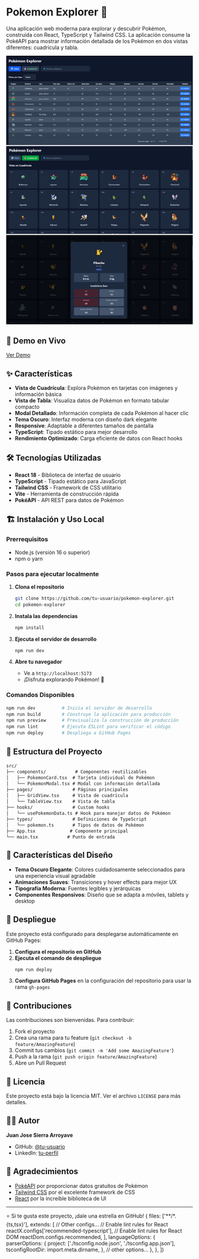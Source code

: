 # Pokemon Explorer 🌟

Una aplicación web moderna para explorar y descubrir Pokémon, construida con React, TypeScript y Tailwind CSS. La aplicación consume la PokéAPI para mostrar información detallada de los Pokémon en dos vistas diferentes: cuadrícula y tabla.

![Pokemon Explorer](./screenshot_1.png)
![Pokemon Explorer](./screenshot_2.png)
![Pokemon Explorer](./screenshot_3.png)

## 🚀 Demo en Vivo

[Ver Demo](https://tu-usuario.github.io/pokemon-explorer/)

## ✨ Características

- **Vista de Cuadrícula**: Explora Pokémon en tarjetas con imágenes y información básica
- **Vista de Tabla**: Visualiza datos de Pokémon en formato tabular compacto
- **Modal Detallado**: Información completa de cada Pokémon al hacer clic
- **Tema Oscuro**: Interfaz moderna con diseño dark elegante
- **Responsive**: Adaptable a diferentes tamaños de pantalla
- **TypeScript**: Tipado estático para mejor desarrollo
- **Rendimiento Optimizado**: Carga eficiente de datos con React hooks

## 🛠️ Tecnologías Utilizadas

- **React 18** - Biblioteca de interfaz de usuario
- **TypeScript** - Tipado estático para JavaScript
- **Tailwind CSS** - Framework de CSS utilitario
- **Vite** - Herramienta de construcción rápida
- **PokéAPI** - API REST para datos de Pokémon

## 🏗️ Instalación y Uso Local

### Prerrequisitos

- Node.js (versión 16 o superior)
- npm o yarn

### Pasos para ejecutar localmente

1. **Clona el repositorio**
   ```bash
   git clone https://github.com/tu-usuario/pokemon-explorer.git
   cd pokemon-explorer
   ```

2. **Instala las dependencias**
   ```bash
   npm install
   ```

3. **Ejecuta el servidor de desarrollo**
   ```bash
   npm run dev
   ```

4. **Abre tu navegador**
   - Ve a `http://localhost:5173`
   - ¡Disfruta explorando Pokémon! 🎉

### Comandos Disponibles

```bash
npm run dev          # Inicia el servidor de desarrollo
npm run build        # Construye la aplicación para producción
npm run preview      # Previsualiza la construcción de producción
npm run lint         # Ejecuta ESLint para verificar el código
npm run deploy       # Despliega a GitHub Pages
```

## 📂 Estructura del Proyecto

```
src/
├── components/           # Componentes reutilizables
│   ├── PokemonCard.tsx  # Tarjeta individual de Pokémon
│   └── PokemonModal.tsx # Modal con información detallada
├── pages/               # Páginas principales
│   ├── GridView.tsx     # Vista de cuadrícula
│   └── TableView.tsx    # Vista de tabla
├── hooks/               # Custom hooks
│   └── usePokemonData.ts # Hook para manejar datos de Pokémon
├── types/               # Definiciones de TypeScript
│   └── pokemon.ts       # Tipos de datos de Pokémon
├── App.tsx             # Componente principal
└── main.tsx           # Punto de entrada
```

## 🎨 Características del Diseño

- **Tema Oscuro Elegante**: Colores cuidadosamente seleccionados para una experiencia visual agradable
- **Animaciones Suaves**: Transiciones y hover effects para mejor UX
- **Tipografía Moderna**: Fuentes legibles y jerárquicas
- **Componentes Responsivos**: Diseño que se adapta a móviles, tablets y desktop

## 🚀 Despliegue

Este proyecto está configurado para desplegarse automáticamente en GitHub Pages:

1. **Configura el repositorio en GitHub**
2. **Ejecuta el comando de despliegue**
   ```bash
   npm run deploy
   ```
3. **Configura GitHub Pages** en la configuración del repositorio para usar la rama `gh-pages`

## 🤝 Contribuciones

Las contribuciones son bienvenidas. Para contribuir:

1. Fork el proyecto
2. Crea una rama para tu feature (`git checkout -b feature/AmazingFeature`)
3. Commit tus cambios (`git commit -m 'Add some AmazingFeature'`)
4. Push a la rama (`git push origin feature/AmazingFeature`)
5. Abre un Pull Request

## 📝 Licencia

Este proyecto está bajo la licencia MIT. Ver el archivo `LICENSE` para más detalles.

## 👨‍💻 Autor

**Juan Jose Sierra Arroyave**
- GitHub: [@tu-usuario](https://github.com/tu-usuario)
- LinkedIn: [tu-perfil](https://linkedin.com/in/tu-perfil)

## 🙏 Agradecimientos

- [PokéAPI](https://pokeapi.co/) por proporcionar datos gratuitos de Pokémon
- [Tailwind CSS](https://tailwindcss.com/) por el excelente framework de CSS
- [React](https://reactjs.org/) por la increíble biblioteca de UI

---

⭐ Si te gusta este proyecto, ¡dale una estrella en GitHub!
  {
    files: ['**/*.{ts,tsx}'],
    extends: [
      // Other configs...
      // Enable lint rules for React
      reactX.configs['recommended-typescript'],
      // Enable lint rules for React DOM
      reactDom.configs.recommended,
    ],
    languageOptions: {
      parserOptions: {
        project: ['./tsconfig.node.json', './tsconfig.app.json'],
        tsconfigRootDir: import.meta.dirname,
      },
      // other options...
    },
  },
])
```

